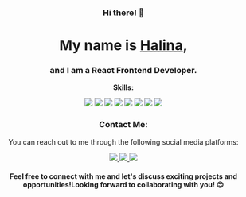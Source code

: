<h3 align="center"> Hi there! 👋</h3>
<h1 align="center"> My name is <a href="https://halina2610.github.io/portfolio-start-project-app/" target="_blank">Halina</a>, </h1>
<h3 align="center">and I am a React Frontend Developer.</h3>
<p align="center"><strong> Skills: </strong></p>
<div align="center" display="flex">
  <img src='https://camo.githubusercontent.com/b2c7bc89ed216d7b13c849d418dc016853bec2df84ce2edd4ad8d9115e6c775d/68747470733a2f2f696d672e736869656c64732e696f2f62616467652f2d72656163742d3238324333343f7374796c653d666f722d7468652d6261646765266c6f676f3d7265616374'/>
   <img src='https://camo.githubusercontent.com/30c1f32af037a7d0bfa3006c9fd25e1225d1f032593776f8ef90fa12977c8b2f/68747470733a2f2f696d672e736869656c64732e696f2f62616467652f2d72656475782d3238324333343f7374796c653d666f722d7468652d6261646765266c6f676f3d7265647578266c6f676f436f6c6f723d364633464233'/>
   <img src='https://camo.githubusercontent.com/30c1f32af037a7d0bfa3006c9fd25e1225d1f032593776f8ef90fa12977c8b2f/68747470733a2f2f696d672e736869656c64732e696f2f62616467652f2d72656475782d3238324333343f7374796c653d666f722d7468652d6261646765266c6f676f3d7265647578266c6f676f436f6c6f723d364633464233'/>
   <img src='https://camo.githubusercontent.com/8dc3095435a7fae3e01398a33d1d28a3331fe04b8e00c7794a8a243da6502f61/68747470733a2f2f696d672e736869656c64732e696f2f62616467652f2d6a6176617363726970742d3238324333343f7374796c653d666f722d7468652d6261646765266c6f676f3d6a617661736372697074'/>
   <img src='https://camo.githubusercontent.com/4bd93af131975ab1dca0cc677e2731525fa847cda5c0a47537c89ba36d75368e/68747470733a2f2f696d672e736869656c64732e696f2f62616467652f2d68746d6c352d3238324333343f7374796c653d666f722d7468652d6261646765266c6f676f3d68746d6c35'/>
   <img src='https://camo.githubusercontent.com/e289a9796c7f959c4041d2bf65065a704c8b85900c962d636cb5fb0dbfe1b71e/68747470733a2f2f696d672e736869656c64732e696f2f62616467652f2d637373332d3238324333343f7374796c653d666f722d7468652d6261646765266c6f676f3d63737333266c6f676f436f6c6f723d333239364430'/>
   <img src='https://camo.githubusercontent.com/b47c22aad816171822d553ecaa7056e95ddbc4d49a59c1409953c55c3c45a216/68747470733a2f2f696d672e736869656c64732e696f2f62616467652f2d6769746875622d3238324333343f7374796c653d666f722d7468652d6261646765266c6f676f3d676974687562'/>
   <img src='https://camo.githubusercontent.com/cca390cbab295ff33d74da1eddf4312fae0e3c3e6662603a1b537945453b74a8/68747470733a2f2f696d672e736869656c64732e696f2f62616467652f2d6d6174657269616c5f75692d3238324333343f7374796c653d666f722d7468652d6261646765266c6f676f'/>
</div>
<h3 align="center"> Contact Me:</h3>
<p align="center"> You can reach out to me through the following social media platforms:</p>


<div align="center">
  <a href='https://www.linkedin.com/in/halina-kls/'target="_blank">
    <img src='https://camo.githubusercontent.com/1f5cde77acc8cb280cc5d312e92d80675b571faade503ebed6e0f61af8c95e6b/68747470733a2f2f696d672e736869656c64732e696f2f62616467652f2d6c696e6b6564696e2d3032373342323f7374796c653d666f722d7468652d6261646765266c6f676f3d6c696e6b6564696e'/> 
  </a> 
<a href='https://t.me/halina_kls' target="_blank" > 
  <img src='https://camo.githubusercontent.com/b350771a9edaa0e3e22e9bec2c206a4743146bfbe147eddea3df0138e6d837d6/68747470733a2f2f696d672e736869656c64732e696f2f62616467652f2d74656c656772616d2d3030413845363f7374796c653d666f722d7468652d6261646765266c6f676f3d74656c656772616d'/> 
</a> 
  <a href='https://www.instagram.com/halina_kls/' target="_blank"> 
    <img src='https://camo.githubusercontent.com/1bcaf82bb8b630f58e696e6f471d389d136a945b56bc3e192ee024f9988dc337/68747470733a2f2f696d672e736869656c64732e696f2f62616467652f2d696e7374616772616d2d3238324333343f7374796c653d666f722d7468652d6261646765266c6f676f3d696e7374616772616d266c6f676f436f6c6f723d423033423936'/>
  </a>
</div>

<h4 align="center"> Feel free to connect with me and let's discuss exciting projects and opportunities!Looking forward to collaborating with you! 😊 </h4>
